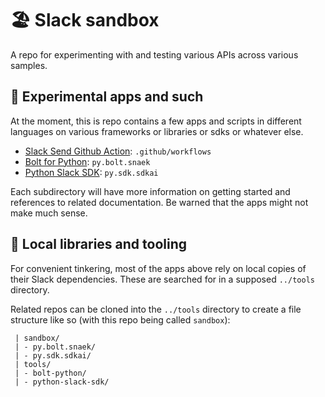 # 🏖️ Slack sandbox

A repo for experimenting with and testing various APIs across various samples.

## 🐌 Experimental apps and such

At the moment, this is repo contains a few apps and scripts in different
languages on various frameworks or libraries or sdks or whatever else.

* [Slack Send Github Action][gh_action]: `.github/workflows`
* [Bolt for Python][bolt_python]: `py.bolt.snaek`
* [Python Slack SDK][sdk_python]: `py.sdk.sdkai`

Each subdirectory will have more information on getting started and references
to related documentation. Be warned that the apps might not make much sense.

## 🔧 Local libraries and tooling

For convenient tinkering, most of the apps above rely on local copies of their
Slack dependencies. These are searched for in a supposed `../tools` directory.

Related repos can be cloned into the `../tools` directory to create a file
structure like so (with this repo being called `sandbox`):

```
 | sandbox/
 | - py.bolt.snaek/
 | - py.sdk.sdkai/
 | tools/
 | - bolt-python/
 | - python-slack-sdk/
```

<!-- links -->
[gh_action]: https://github.com/slackapi/slack-github-action
[bolt_python]: https://github.com/slackapi/bolt-python
[sdk_python]: https://github.com/slackapi/python-slack-sdk

